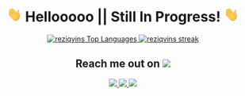 

<h1 align='center'><img src="https://github.com/reziqvins/reziqvins/blob/5ad1f52a35b543be05049f1d91bef8b7df026c85/wave.gif" width="30px" height="30px" /> Hellooooo     ||     Still In Progress! <img src="https://github.com/reziqvins/reziqvins/blob/5ad1f52a35b543be05049f1d91bef8b7df026c85/wave.gif" width="30px" height="30px" /> </h1>




<p align='center'>
<a href="https://github.com/reziqvins">
<img alt="reziqvins Top Languages" src="https://github-readme-stats.vercel.app/api/top-langs/?username=reziqvins&langs_count=8&count_private=true&layout=compact&theme=gruvbox&hide_border=true&bg_color=0D1117" />
</a>
 <a href="https://github.com/reziqvins">
<img alt="reziqvins streak" src="https://github-readme-streak-stats.herokuapp.com/?user=reziqvins&show_icons=true&count_private=true&theme=gruvbox&hide_border=true&bg_color=0D1117"/>
</a>
<h2 align="center">Reach me out on <img src="https://media0.giphy.com/media/jqNPzdTTxQfOgOqpO4/source.gif" width="50"></h2>

<p align="center">
<a href="mailto: nreziq@gmail.com">
 <img src="https://img.shields.io/badge/-ReziqVins-c14438?style=flat-square&logo=Gmail&logoColor=white&link=mailto:nreziq@gmail.com"/>
</a>
<a href="https://www.linkedin.com/in/muhammad-reziq-darusman/">
 <img src="https://img.shields.io/badge/-reziqvins-blue?style=flat-square&logo=Linkedin&logoColor=white&link=https://www.linkedin.com/in/muhammad-reziq-darusman"/>
</a>
<a href="https://www.instagram.com/reziq_vins/"> 
 <img src="https://img.shields.io/badge/-ReziqVins-%23E4405F.svg?&style=flat-square&logo=instagram&logoColor=white&link=https://www.instagram.com /reziq_vins"/>
</a>
</p>
